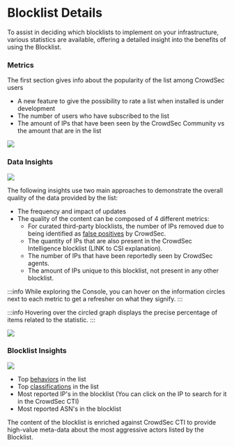 # Blocklist Details

To assist in deciding which blocklists to implement on your infrastructure, various statistics are available, offering a detailed insight into the benefits of using the Blocklist.

### Metrics

The first section gives info about the popularity of the list among CrowdSec users

*   A new feature to give the possibility to rate a list when installed is under development
*   The number of users who have subscribed to the list
*   The amount of IPs that have been seen by the CrowdSec Community vs the amount that are in the list

![](/img/console/blocklists/popularity.png)

### Data Insights

![](/img/console/blocklists/data_insights.png)

The following insights use two main approaches to demonstrate the overall quality of the data provided by the list:

*   The frequency and impact of updates
*   The quality of the content can be composed of 4 different metrics:
    *   For curated third-party blocklists, the number of IPs removed due to being identified as [false positives](/cti_api/taxonomy/false_positives.mdx) by CrowdSec.
    *   The quantity of IPs that are also present in the CrowdSec Intelligence blocklist (LINK to CSI explanation).
    *   The number of IPs that have been reportedly seen by CrowdSec agents.
    *   The amount of IPs unique to this blocklist, not present in any other blocklist.

:::info
While exploring the Console, you can hover on the information circles next to each metric to get a refresher on what they signify.
:::

:::info
Hovering over the circled graph displays the precise percentage of items related to the statistic.
:::

![](/img/console/blocklists/exclusivity.png)

### Blocklist Insights

![](/img/console/blocklists/data_chunk.png)

* Top [behaviors](/cti_api/taxonomy/behaviors.mdx) in the list
* Top [classifications](/cti_api/taxonomy/classifications.mdx) in the list
* Most reported IP's in the blocklist (You can click on the IP to search for it in the CrowdSec CTI)
* Most reported ASN's in the blocklist 

The content of the blocklist is enriched against CrowdSec CTI to provide high-value meta-data about the most aggressive actors listed by the Blocklist.
